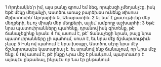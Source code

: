 1 Որդեակնե՛ր իմ, այս բանը գրում եմ ձեզ, որպէսզի չմեղանչէք. իսկ եթէ մէկը մեղանչի, Աստծու առաջ բարեխօս ունենք Յիսուս Քրիստոսին՝ Արդարին եւ Անարատին. 2 եւ նա՛ է քաւութիւնը մեր մեղքերի, եւ ոչ միայն մեր մեղքերի, այլեւ՝ ամբողջ աշխարհի:
3 Եթէ նրա պատուիրանները պահենք, դրանով իսկ գիտենք, թէ ճանաչեցինք նրան: 4 Ով ասում է, թէ՝ ճանաչեցի նրան, բայց նրա պատուիրանները չի պահում, սուտ է, եւ նրա մէջ ճշմարտութիւն չկայ: 5 Իսկ ով պահում է նրա խօսքը, Աստծու սէրը նրա մէջ ճշմարտապէս կատարեալ է. եւ սրանով ենք ճանաչում, որ Նրա մէջ ենք: 6 Ով ասում է, թէ ինքը Նրա մէջ է բնակւում, պարտաւոր է այնպէս ընթանալ, ինչպէս որ Նա էր ընթանում:
